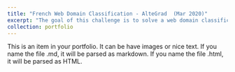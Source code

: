 ```yaml
---
title: "French Web Domain Classification - AlteGrad  (Mar 2020)"
excerpt: "The goal of this challenge is to solve a web domain classification problem by building the highest performing model using textual and graph data on manually annotated french websites <br/><img src='/images/altegrad.jpg'>"
collection: portfolio
---
```


This is an item in your portfolio. It can be have images or nice text. If you name the file .md, it will be parsed as markdown. If you name the file .html, it will be parsed as HTML. 
